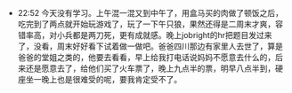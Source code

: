 - 22:52 今天没有学习。上午混一混又到中午了，用盒马买的肉做了顿饭之后，吃完到了两点就开始玩游戏了，玩了一下午只狼，果然还得是二周末才爽，容错率高，对小兵都是两刀死，更有成就感。晚上jobright的hr把题目发过来了，没看，周末好好看下试着做一做吧。爸爸四川那边有家里人去世了，算是爸爸的堂姐之类的，他要去看看，早上给我打电话说妈妈不愿意去什么的，后来还是愿意去了，给他们买了火车票了，晚上九点半的票，明早八点半到，硬座坐一晚上也是很难受的呢，要我肯定受不了。
